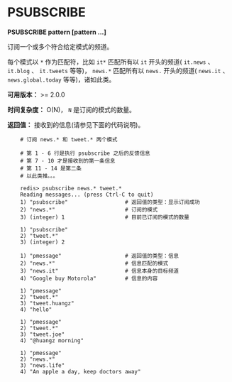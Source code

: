 # PSUBSCRIBE


**PSUBSCRIBE pattern [pattern ...]**

订阅一个或多个符合给定模式的频道。

每个模式以 ``*`` 作为匹配符，比如 ``it*`` 匹配所有以 ``it`` 开头的频道( ``it.news`` 、 ``it.blog`` 、 ``it.tweets`` 等等)， ``news.*`` 匹配所有以 ``news.`` 开头的频道( ``news.it`` 、 ``news.global.today`` 等等)，诸如此类。

**可用版本：**
    >= 2.0.0

**时间复杂度：**
    O(N)， ``N`` 是订阅的模式的数量。

**返回值：**
    接收到的信息(请参见下面的代码说明)。

```
    # 订阅 news.* 和 tweet.* 两个模式

    # 第 1 - 6 行是执行 psubscribe 之后的反馈信息
    # 第 7 - 10 才是接收到的第一条信息
    # 第 11 - 14 是第二条
    # 以此类推。。。

    redis> psubscribe news.* tweet.*
    Reading messages... (press Ctrl-C to quit)
    1) "psubscribe"                  # 返回值的类型：显示订阅成功
    2) "news.*"                      # 订阅的模式
    3) (integer) 1                   # 目前已订阅的模式的数量

    1) "psubscribe"
    2) "tweet.*"
    3) (integer) 2

    1) "pmessage"                    # 返回值的类型：信息
    2) "news.*"                      # 信息匹配的模式
    3) "news.it"                     # 信息本身的目标频道
    4) "Google buy Motorola"         # 信息的内容

    1) "pmessage"
    2) "tweet.*"
    3) "tweet.huangz"
    4) "hello"

    1) "pmessage"
    2) "tweet.*"
    3) "tweet.joe"
    4) "@huangz morning"

    1) "pmessage"
    2) "news.*"
    3) "news.life"
    4) "An apple a day, keep doctors away"
```